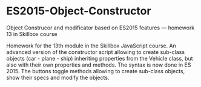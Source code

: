 # ES2015-Object-Constructor
Object Construcor and modificator based on ES2015 features — homework 13 in Skillbox course

Homework for the 13th module in the Skillbox JavaScript course. An advanced version of the constructor script allowing to create sub-class objects (car - plane - ship) inheriting properties from the Vehicle class, but also with their own properties and methods. The syntax is now done in ES 2015. The buttons toggle methods allowing to create sub-class objects, show their specs and modify the objects. 
